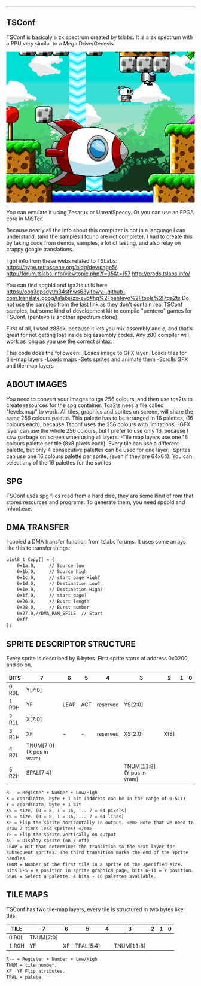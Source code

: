 -------
 TSConf
-------

TSConf is basicaly a zx spectrum created by tslabs. It is a zx spectrum with a PPU very similar to a Mega Drive/Genesis.

![alt tag](https://raw.githubusercontent.com/mills32/TSConf-Sample/main/tsconf.png)

You can emulate it using Zesarux or UnrealSpeccy. Or you can use an FPGA core in MiSTer.

Because nearly all the info about this computer is not in a language I can understand, (and the samples I found 
are not complete), I had to create this by taking code from demos, samples, a lot of testing, and also relay on 
crappy google translations. 

I got info from these webs related to TSLabs: 
https://hype.retroscene.org/blog/dev/page5/
http://forum.tslabs.info/viewtopic.php?f=35&t=157
http://prods.tslabs.info/

You can find spgbld and tga2ts utils here https://ooh3dpsdytm34sfhws63yjfbwy--github-com.translate.goog/tslabs/zx-evo#hg%2Fpentevo%2Ftools%2Ftga2ts
Do not use the samples from the last link as they don't contain real TSConf samples, but some kind of development kit to compile "pentevo" games for TSConf. (pentevo is another spectrum clone).

First of all, I used z88dk, because it lets you mix assembly and c, and that's great for not getting lost inside big assembly codes.
Any z80 compiler will work as long as you use the correct sintax.

This code does the folloween:
-Loads image to GFX layer
-Loads tiles for tile-map layers
-Loads maps
-Sets sprites and animate them
-Scrolls GFX and tile-map layers

ABOUT IMAGES
------------
You need to convert your images to tga 256 colours, and then use tga2ts to create resources for the spg container.
Tga2ts nees a file called "levels.map" to work.
All tiles, graphics and sprites on screen, will share the same 256 colours palette. This palette has to be arranged in 16 palettes,
(16 colours each), because Tsconf uses the 256 colours with limitations:
	-GFX layer can use the whole 256 colours, but I prefer to use only 16, because I saw garbage on screen when using all layers. 
	-Tile map layers use one 16 colours palette per tile (8x8 pixels each). Every tile can use a different palette, but only 4 consecutive palettes can be used for one layer.
	-Sprites can use one 16 colours palette per sprite, (even if they are 64x64). You can select any of the 16 palettes for the sprites
	 
SPG
---

TSConf uses spg files read from a hard disc, they are some kind of rom that stores resources and programs. To generate them, you need spgbld and mhmt.exe.


DMA TRANSFER
------------

I copied a DMA transfer function from tslabs forums. It uses some arrays like this to transfer things:
```
uint8_t Copy[] = {
	0x1a,0,		// Source low
	0x1b,0,		// Source high
	0x1c,0,		// start page High?
	0x1d,0,		// Destination Low?
	0x1e,0,		// Destination High?
	0x1f,0,		// start page?
	0x26,0,		// Busrt length
	0x28,0,		// Burst number
	0x27,0,//DMA_RAM_SFILE	// Start
	0xff
};
```
SPRITE DESCRIPTOR STRUCTURE
---------------------------
Every sprite is described by 6 bytes. First sprite starts at address 0x0200, and so on.

BITS | 7 | 6 | 5 | 4 | 3 | 2 | 1 | 0 |
----- |----- |----- |----- |----- |----- |----- |----- |----- |
0 R0L | Y[7:0]|
1 R0H|YF|LEAP|ACT|reserved|YS[2:0]
2 R1L|X[7:0]|
3 R1H|XF|-|-|reserved|XS[2:0]|X[8]
4 R2L|TNUM[7:0] (X pos in vram)	
5 R2H|SPAL[7:4]||||TNUM[11:8] (Y pos in vram)	

```
R-- = Register + Number + Low/High
X = coordinate, byte + 1 bit (address can be in the range of 0-511)
Y = coordinate, byte + 1 bit
XS = size. (0 = 8, 1 = 16, ... 7 = 64 pixels)
YS = size. (0 = 8, 1 = 16, ... 7 = 64 lines)
XF = Flip the sprite horizontally in output. <em> Note that we need to draw 2 times less sprites! </em>
YF = Flip the sprite vertically on output
ACT = Display sprite (on / off)
LEAP = Bit that determines the transition to the next layer for subsequent sprites. The third transition marks the end of the sprite handles
TNUM = Number of the first tile in a sprite of the specified size. Bits 0-5 = X position in sprite graphics page, bits 6-11 = Y position.
SPAL = Select a palette. 4 bits - 16 palettes available.
```

TILE MAPS
---------

TSConf has two tile-map layers, every tile is structured in two bytes like this:

TILE|7|6|5|4|3|2|1|0|
----- |----- |----- |----- |----- |----- |----- |----- |----- |
0 R0L|TNUM[7:0]|						
1 R0H|YF|XF|TPAL[5:4]||TNUM[11:8]|	

```
R-- = Register + Number + Low/High
TNUM = tile number.
XF, YF Flip atributes.
TPAL = palete
```
